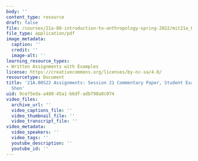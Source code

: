 ```yaml
---
body: ''
content_type: resource
draft: false
file: /courses/21a-00-introduction-to-anthropology-spring-2022/mit21a_00s22_sess21paper_ex1.pdf
file_type: application/pdf
image_metadata:
  caption: ''
  credit: ''
  image-alt: ''
learning_resource_types:
- Written Assignments with Examples
license: https://creativecommons.org/licenses/by-nc-sa/4.0/
resourcetype: Document
title: '21A.00S22 Assignments: Session 21 Commentary Paper, Student Example 1: James
  Shen'
uid: 9ce75eda-a480-45a1-b6df-adb790a8c074
video_files:
  archive_url: ''
  video_captions_file: ''
  video_thumbnail_file: ''
  video_transcript_file: ''
video_metadata:
  video_speakers: ''
  video_tags: ''
  youtube_description: ''
  youtube_id: ''
---
```


